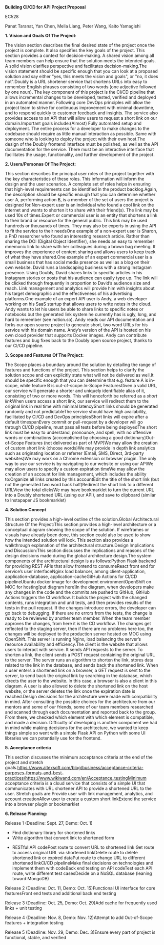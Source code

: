 **Building CI/CD for API Project Proposal**

EC528

Panat Taranat, Yan Chen, Mella Liang, Peter Wang, Kaito Yamagishi

**1. Vision and Goals Of The Project:**

The vision section describes the final desired state of the project once the project is complete. It also specifies the key goals of the project. This section provides a context for decision-making. A shared vision among all team members can help ensure that the solution meets the intended goals. A solid vision clarifies perspective and facilitates decision-making.The vision statement should be specific enough that you can look at a proposed solution and say either "yes, this meets the vision and goals", or "no, it does not".Doubly is a URL shortener service that shortens URLs into easy to remember English phrases consisting of two words (one adjective followed by one noun). The key component of this project is the CI/CD pipeline that allows incremental changes to be developed, tested, verified and deployed in an automated manner. Following core DevOps principles will allow the project team to strive for continuous improvement with minimal downtime, and to respond quickly to customer feedback and insights. The service also provides access to an API that will allow users to request a short link on our domain.Important goals include:(Almost) Fully automated setup and deployment. The entire process for a developer to make changes to the codebase should require as little manual interaction as possible. Same with someone who is looking to deploy the project with their own host.The design of the Doubly frontend interface must be polished, as well as the API documentation for the service. There must be an interactive interface that facilitates the usage, functionality, and further development of the project.

**2. Users/Personas Of The Project:**

This section describes the principal user roles of the project together with the key characteristics of these roles. This information will inform the design and the user scenarios. A complete set of roles helps in ensuring that high-level requirements can be identified in the product backlog.Again, the description should be specific enough that you can determine whether user A, performing action B, is a member of the set of users the project is designed for.Non-expert user is an individual who found a cool link on the internet and wants to shorten it to share with their friend(s). The link may be used 10s of times.Expert or commercial user is an entity that shortens a link to their brand or resource for the general public. This link may be used hundreds or thousands of times. They may also be experts in using the API to fit the service to their needsOne example of a non-expert user is Sharon, a PhD researcher who found an interesting research article. Rather than sharing the DOI (Digital Object Identifier), she needs an easy to remember mnemonic link to share with her colleagues during a brown bag meeting. It improves the experience of content sharing and allows users to keep track of what they have shared.One example of an expert commercial user is a small business that has social media presence as well as a blog on their own website. David runs a landscaping business with a strong Instagram presence. Using Doubly, David shares links to specific articles in his Instagram stories or posts that his audience can easily type up. The link will be clicked through frequently in proportion to David’s audience size and reach. Link management and analytics will provide him with insights about his target demographic and the effectiveness of his advertising platforms.One example of an expert API user is Andy, a web developer working on his SaaS startup that allows users to write notes in the cloud. Andy wants to let his users be able to share links to specific notes or notebooks but the generated link system he currently has is ugly, long, and hard to remember (see notion.so). Andy reads our API documentation and forks our open source project to generate short, two word URLs for his service with his domain name. Andy’s version of the API is hosted on his own cloud provider that supports Docker images. Andy can contribute features and bug fixes back to the Doubly open source project, thanks to our CI/CD pipeline.

**3. Scope and Features Of The Project:**

The Scope places a boundary around the solution by detailing the range of features and functions of the project. This section helps to clarify the solution scope and can explicitly state what will not be delivered as well.It should be specific enough that you can determine that e.g. feature A is in-scope, while feature B is out-of-scope.In-Scope FeaturesGiven a valid URL, our service will generate a shorter and uniquely identifiable alias of it, consisting of two or more words. This will henceforth be referred as a *short link*When users access a short link, our service will redirect them to the original link in real time with minimal latencyShort links should be generated randomly and not predictableThe service should have high availability, facilitated by CI/CD and DevOps principlesShort links will expire after a default timespanEvery commit or pull-request by a developer will go through CI/CD pipeline, must pass all tests before being deployedThe short link must be easy to understand, pronounce, and spell, with no offensive words or combinations (accomplished by choosing a good dictionary)Out-of-Scope Features (not delivered as part of MVP)We may allow the creation of custom short link (choose words)We may provide in depth link analytics such as originating location or referrer (Email, SMS, Direct, 3rd-party websites)We may work on a Chrome extension or browser plugin. The only way to use our service is by navigating to our website or using our APIWe may allow users to specify a custom expiration timeWe may allow the creation of an account for link management, which includes the ability to:Organize all links created by this accountEdit the title of the short link (but not the generated two word back half)Redirect the short link to a different URLView the total clicksWe may have bookmarklet to turn the current URL into a Doubly shortened URL (using our API), and save to clipboard (similar to Instapaper JS bookmarklet)

**4. Solution Concept**

This section provides a high-level outline of the solution.Global Architectural Structure Of the Project:This section provides a high-level architecture or a conceptual diagram showing the scope of the solution. If wireframes or visuals have already been done, this section could also be used to show how the intended solution will look. This section also provides a walkthrough explanation of the architectural structure.Design Implications and Discussion:This section discusses the implications and reasons of the design decisions made during the global architecture design.The system components of the architectural design is as follows:Python Flask backend for providing REST APIs that allow frontend to consumeReact front end for service’s user interfaceNginx load balancer, among client-application, application-database, application-cacheGitHub Actions for CI/CD pipelineUbuntu docker image for development environmentOpenShift on MOC for hosting[put diagram here]In the diagram, when developers make any changes in the code and the commits are pushed to GitHub, GitHub Actions triggers the CI workflow. It builds the project with the changed contents, runs integration and unit tests, and then provides results of the tests in the pull request. If the changes introduce errors, the developer can go back to debugging. If there are no errors from the tests, the change is ready to be reviewed by another team member. When the team member approves the changes, from here it is the CD workflow. The changes get reflected to the staging server, then if there are no problems here too, the changes will be deployed to the production server hosted on MOC using OpenShift. This server is running Nginx, load balancing the server’s resource availability and efficiency.The client is the website that allows users to interact with service. It sends API requests to the server. To shorten a link, the client sends a POST request containing the original URL to the server. The server runs an algorithm to shorten the link, stores data related to the link in the database, and sends back the shortened link. When a user enters a shortened link on a browser, a GET request is sent to the server, to send back the original link by searching in the database, which directs the user to the website. In this case, a browser is also a client in this diagram. A user is also allowed to delete the shortened link on the host website, or the server deletes the link once the expiration date is reached.Design decisions for the architecture were made with compatibility in mind. After consulting the possible choices for the architecture from our mentors and some of our friends, some of our team members researched and scanned through each documentation and reported back to the group. From there, we checked which element with which element is compatible, and made a decision. Difficulty of developing is another component we had in mind while making decisions for the architecture, we wanted to keep things simple so went with a simple Flask API on Python with some UI libraries we can potentially use for the frontend.

**5. Acceptance criteria**

This section discusses the minimum acceptance criteria at the end of the project and stretch goals.https://www.altexsoft.com/blog/business/acceptance-criteria-purposes-formats-and-best-practices/https://www.wikiwand.com/en/Acceptance_testingMinimum acceptance criteria is a cloud service that consists of a simple UI that communicates with URL shortener API to provide a shortened URL to the user. Stretch goals are:Provide user with link management, analytics, and account creationAllow user to create a custom short linkExtend the service into a browser plugin or bookmarklet

**6. Release Planning:**

Release 1 (Deadline: Sept. 27, Demo: Oct. 1)
* Find dictionary library for shortened links
* Write algorithm that convert link to shortened form
- RESTful API codePost route to convert URL to shortened link
Get route to access original URL via shortened linkDelete route to delete shortened link or expired dataPut route to change URL to different shortened linkCI/CD pipelineMake final decisions on technologies and implement them with codeBack end testing on API codeTest each API route, write different test casesDecide on a NoSQL database (leaning toward MongoDB)

Release 2 (Deadline: Oct. 11, Demo: Oct. 15)Functional UI interface for core featuresFront end tests and additional back end testing

Release 3 (Deadline: Oct. 25, Demo: Oct. 29)Add cache for frequently used links + unit testing

Release 4 (Deadline: Nov. 8, Demo: Nov. 12)Attempt to add Out-of-Scope features + integration testing

Release 5 (Deadline: Nov. 29, Demo: Dec. 3)Ensure every part of project is functional, stable, and verified
